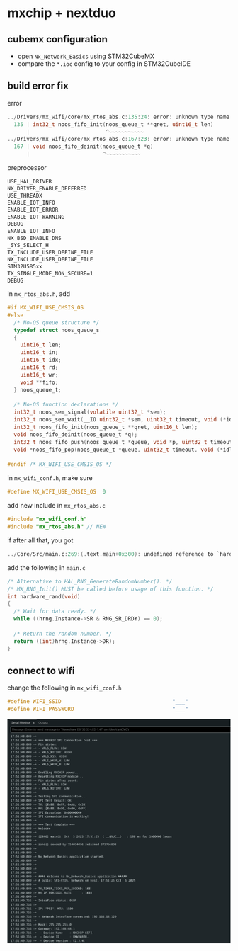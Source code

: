 # mxchip + nextduo

## cubemx configuration

- open `Nx_Network_Basics` using STM32CubeMX
- compare the `*.ioc` config to your config in STM32CubeIDE

## build error fix

error

```c
../Drivers/mx_wifi/core/mx_rtos_abs.c:135:24: error: unknown type name 'noos_queue_t'
  135 | int32_t noos_fifo_init(noos_queue_t **qret, uint16_t len)
      |                        ^~~~~~~~~~~~
../Drivers/mx_wifi/core/mx_rtos_abs.c:167:23: error: unknown type name 'noos_queue_t'
  167 | void noos_fifo_deinit(noos_queue_t *q)
      |                       ^~~~~~~~~~~~
```

preprocessor

```
USE_HAL_DRIVER
NX_DRIVER_ENABLE_DEFERRED
USE_THREADX
ENABLE_IOT_INFO
ENABLE_IOT_ERROR
ENABLE_IOT_WARNING
DEBUG
ENABLE_IOT_INFO
NX_BSD_ENABLE_DNS
_SYS_SELECT_H
TX_INCLUDE_USER_DEFINE_FILE
NX_INCLUDE_USER_DEFINE_FILE
STM32U585xx
TX_SINGLE_MODE_NON_SECURE=1
DEBUG
```

in `mx_rtos_abs.h`, add

```c
#if MX_WIFI_USE_CMSIS_OS
#else
  /* No-OS queue structure */
  typedef struct noos_queue_s
  {
    uint16_t len;
    uint16_t in;
    uint16_t idx;
    uint16_t rd;
    uint16_t wr;
    void **fifo;
  } noos_queue_t;

  /* No-OS function declarations */
  int32_t noos_sem_signal(volatile uint32_t *sem);
  int32_t noos_sem_wait(__IO uint32_t *sem, uint32_t timeout, void (*idle_func)(uint32_t duration));
  int32_t noos_fifo_init(noos_queue_t **qret, uint16_t len);
  void noos_fifo_deinit(noos_queue_t *q);
  int32_t noos_fifo_push(noos_queue_t *queue, void *p, uint32_t timeout, void (*idle_func)(uint32_t duration));
  void *noos_fifo_pop(noos_queue_t *queue, uint32_t timeout, void (*idle_func)(uint32_t duration));

#endif /* MX_WIFI_USE_CMSIS_OS */
```

in `mx_wifi_conf.h`, make sure

```c
#define MX_WIFI_USE_CMSIS_OS  0
```

add new include in `mx_rtos_abs.c`

```c
#include "mx_wifi_conf.h"
#include "mx_rtos_abs.h" // NEW
```

if after all that, you got

```c
../Core/Src/main.c:269:(.text.main+0x300): undefined reference to `hardware_rand'
```

add the following in `main.c`

```c
/* Alternative to HAL_RNG_GenerateRandomNumber(). */
/* MX_RNG_Init() MUST be called before usage of this function. */
int hardware_rand(void)
{
  /* Wait for data ready. */
  while ((hrng.Instance->SR & RNG_SR_DRDY) == 0);

  /* Return the random number. */
  return ((int)hrng.Instance->DR);
}
```

## connect to wifi

change the following in `mx_wifi_conf.h`

```c
#define WIFI_SSID                                   "___"
#define WIFI_PASSWORD                               "___"
```

![alt text](image.png)
